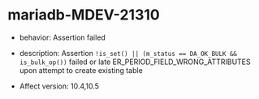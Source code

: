 # mariadb-MDEV-21310
- behavior: Assertion failed

- description: Assertion `!is_set() || (m_status == DA_OK_BULK && is_bulk_op())` failed or late ER_PERIOD_FIELD_WRONG_ATTRIBUTES upon attempt to create existing table

- Affect version: 10.4,10.5